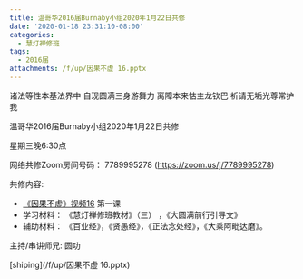 ```yaml
---
title: 温哥华2016届Burnaby小组2020年1月22日共修
date: '2020-01-18 23:31:10-08:00'
categories:
  - 慧灯禅修班
tags:
  - 2016届
attachments: /f/up/因果不虚 16.pptx
---
```

诸法等性本基法界中 自现圆满三身游舞力 离障本来怙主龙钦巴 祈请无垢光尊常护我

温哥华2016届Burnaby小组2020年1月22日共修 

星期三晚6:30点

网络共修Zoom房间号码： 7789995278 (<https://zoom.us/j/7789995278>)

共修内容: 

* [《因果不虚》视频16](https://www.youtube.com/watch?v=bovrZjDxf3c) 第一课
* 学习材料：  《慧灯禅修班教材》（三） ，《大圆满前行引导文》
* 辅助材料：  《百业经》，《贤愚经》，《正法念处经》，《大乘阿毗达磨》。

主持/串讲师兄: 圆功

[shiping](/f/up/因果不虚 16.pptx)
